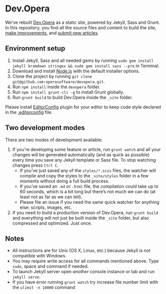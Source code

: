 # Dev.Opera

We've rebuilt [Dev.Opera](http://dev.opera.com/) as a static site, powered by Jekyll, Sass and Grunt. In this repository, you find all the source files and content to build the site, [make improvements](Contributing.md#code-improvements), and [submit new articles](Contributing.md#article-suggestions--contributions).

## Environment setup

1. Install Jekyll, Sass and all needed gems by running `sudo gem install jekyll kramdown stringex && sudo gem install sass --pre` in Terminal.
2. Download and install [Node.js](http://nodejs.org) with the default installer options.
3. Clone the project by running `git clone git@github.com:operasoftware/devopera.git`.
4. Run `npm install` inside the `devopera` folder.
5. Run `npm install grunt-cli -g` to install Grunt globally.
6. Run `grunt build` to build Dev.Opera inside the `_site` folder.

Please install [EditorConfig](http://editorconfig.org/#download) plugin for your editor to keep code style declared in the [.editorconfig](.editorconfig) file.

## Two development modes

There are two modes of development available:

1. If you're developing some feature or article, run `grunt watch` and all your changes will be generated automatically (and as quick as possible) every time you save any Jekyll template or Sass file. To stop watching changes press `Ctrl C`.
	- If you’ve just saved any of the `styles/*.scss` files, the watcher will compile and copy the styles to the `_site/styles` folder in a few moments without doing a full build process.
	- If you’ve saved an `.md` or `.html` file, the compilation could take up to 60 seconds, which is a bit long but there’s not much we can do (at least not as far as we can tell).
	- Please file an issue if you need the same quick watcher for anything else: scripts, images, etc.
2. If you need to build a production version of Dev.Opera, run `grunt build` and everything will not just be built inside the `_site` folder, but also compressed and optimized. Just once.

## Notes

- All instructions are for Unix (OS X, Linux, etc.) because Jekyll is not compatible with Windows.
- You may require write access for all commands mentioned above. Type `sudo`, space and command if needed.
- To launch Jekyll server open _another_ console instance or tab and run `jekyll serve`.
- If you have error running `grunt watch` try increase file number limit with the `ulimit -n 10000` command
